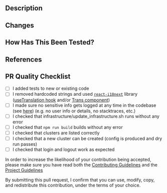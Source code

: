 <!-- If the PR is tagged for release changelog inclusion, remember to provide a meaningful title, since it will be used as a changelog entry -->
## Description

<!-- Summary of what this PR introduces and possibly why -->

## Changes

<!-- List of relevant changes introduced -->

## How Has This Been Tested?

<!-- The tests you ran to verify your changes -->

## References

<!-- Any link to resources, issues, other PRs that are relevant to this PR -->

## PR Quality Checklist

- [ ] I added tests to new or existing code
- [ ] I removed hardcoded strings and used [`react-i18next`](https://react.i18next.com/) library ([useTranslation hook](https://react.i18next.com/latest/usetranslation-hook) and/or [Trans component](https://react.i18next.com/latest/trans-component))
- [ ] I made sure no sensitive info gets logged at any time in the codebase (see [here](https://cheatsheetseries.owasp.org/cheatsheets/Logging_Cheat_Sheet.html)) (e.g. no user info or details, no stacktraces, etc.)
- [ ] I checked that infrastructure/update_infrastructure.sh runs without any error
- [ ] I checked that `npm run build` builds without any error
- [ ] I checked that clusters are listed correctly
- [ ] I checked that a new cluster can be created (config is produced and dry run passes)
- [ ] I checked that login and logout work as expected

In order to increase the likelihood of your contribution being accepted, please make sure you have read both the [Contributing Guidelines](../CONTRIBUTING.md) and the [Project Guidelines](../PROJECT_GUIDELINES.md)

By submitting this pull request, I confirm that you can use, modify, copy, and redistribute this contribution, under the terms of your choice.
